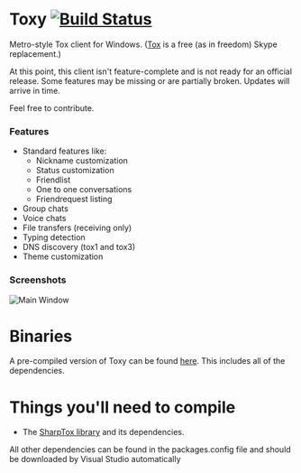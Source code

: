 Toxy [![Build Status](http://jenkins.impy.me/job/Toxy%20WPF/badge/icon)](http://jenkins.impy.me/job/Toxy%20WPF/)
====

Metro-style Tox client for Windows. ([Tox](https://github.com/irungentoo/ProjectTox-Core "ProjectTox GitHub repo") is a free (as in freedom) Skype replacement.)

At this point, this client isn't feature-complete and is not ready for an official release.
Some features may be missing or are partially broken. Updates will arrive in time.

Feel free to contribute.

### Features

* Standard features like:
  - Nickname customization
  - Status customization
  - Friendlist
  - One to one conversations
  - Friendrequest listing
* Group chats
* Voice chats
* File transfers (receiving only)
* Typing detection
* DNS discovery (tox1 and tox3)
* Theme customization

### Screenshots

![Main Window](http://reverbs.pw/i/d7ee1c.png)

Binaries
===
A pre-compiled version of Toxy can be found [here](http://jenkins.impy.me/job/Toxy%20WPF/lastSuccessfulBuild/artifact/toxy.zip "Toxy Binaries"). This includes all of the dependencies.

Things you'll need to compile
===

* The [SharpTox library](https://github.com/Impyy/SharpTox "SharpTox GitHub repo") and its dependencies.

All other dependencies can be found in the packages.config file and should be downloaded by Visual Studio automatically
